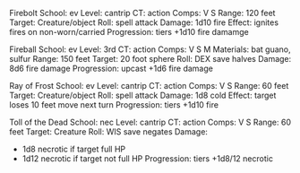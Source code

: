 
Firebolt
School: ev
Level: cantrip
CT: action
Comps: V S
Range: 120 feet
Target: Creature/object
Roll: spell attack
Damage: 1d10 fire
Effect: ignites fires on non-worn/carried
Progression: tiers +1d10 fire damamge

Fireball
School: ev
Level: 3rd
CT: action
Comps: V S M
Materials: bat guano, sulfur
Range: 150 feet
Target: 20 foot sphere
Roll: DEX save halves
Damage: 8d6 fire damage
Progression: upcast +1d6 fire damage

Ray of Frost
School: ev
Level: cantrip
CT: action
Comps: V S
Range: 60 feet
Target: Creature/object
Roll: spell attack
Damage: 1d8 cold
Effect: target loses 10 feet move next turn
Progression: tiers +1d10 fire

Toll of the Dead
School: nec
Level: cantrip
CT: action
Comps: V S
Range: 60 feet
Target: Creature
Roll: WIS save negates
Damage:
  - 1d8 necrotic if target full HP
  - 1d12 necrotic if target not full HP
Progression: tiers +1d8/12 necrotic
